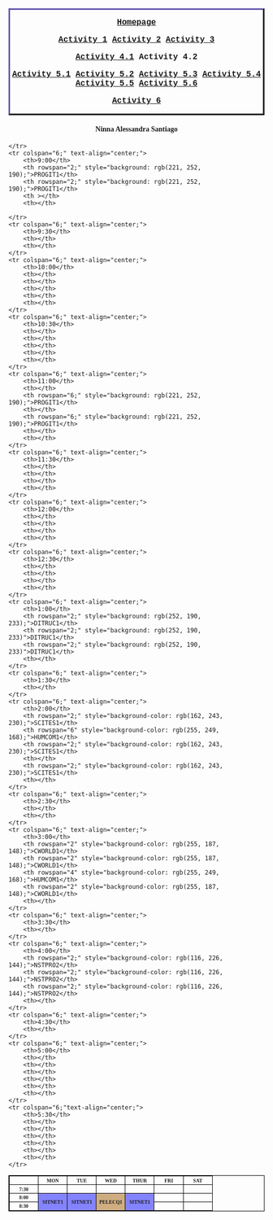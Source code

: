 <html>
<head>
    <title>Exercise6a</title>
	<meta name="student" content="Ninna Alessandra Santiago">
	<meta name="description" content="Complex Table">
	<meta name="keywords" content="HTML">
    <style>
        .myDiv {
          border: 3px outset rgb(48, 42, 85); 
          text-align: center;
        }
        </style>
</head>
<body>
    <div class="myDiv" style="font-family: 'Courier New'; font-size: 12pt; text-align: center;"><b>
        <p>
            <a href="Index.html" target="_blank">Homepage</a>
        </p>
        <p>
            <a href="Index1.html" target="_blank">Activity 1</a>
            <a href="Index2.html" target="_blank">Activity 2</a>
            <a href="Index3.html" target="_blank">Activity 3</a>
        </p>
        <p>
            <a href="Index4.html" target="_blank">Activity 4.1</a>
            Activity 4.2
        </p>
        <p>
            <a href="Index6.html" target="_blank">Activity 5.1</a>
            <a href="Index7.html" target="_blank">Activity 5.2</a>
            <a href="Index8.html" target="_blank">Activity 5.3</a>
            <a href="Index9.html" target="_blank">Activity 5.4</a>
            <a href="Index10.html" target="_blank">Activity 5.5</a>
            <a href="Index11.html" target="_blank">Activity 5.6</a>
        </p>
        <p>
            <a href="Index12.html" target="_blank">Activity 6</a>
        </p>
        </b>
        </div>
    <h4 style="font-family:'Times New Roman';text-align:center;"><b>
        Ninna Alessandra Santiago
    </b></h4>
<table style="font-family:Tahoma;font-size:70%;text-align:center;width:100%;">
    <style>table, th, td {
        text-align:center;
        border: 1px solid black;
    }
    </style>
    <tr style="rowspan:21 text-align:center;"><b>
        <th style="width:14%;"></th>
        <th style="width:14%;">MON</th>
        <th style="width:14%;">TUE</th>
        <th style="width:14%;">WED</th>
        <th style="width:14%;">THUR</th>
        <th style="width:14%;">FRI</th>
        <th style="width:14%;">SAT</th>
    </b></tr>
    <tr colspan="6;" text-align="center;">
        <th>7:30</th>
        <th></th>
        <th></th>
        <th></th>
        <th></th>
        <th></th>
        <th></th>
    </tr>
    <tr colspan="6;" text-align="center;">
        <th>8:00</th>
        <th rowspan="6;" style="background-color: rgb(131, 131, 255);">SITNET1</th>
        <th rowspan="2;" style="background-color:rgb(131, 131, 255);">SITNET1</th>
        <th rowspan="4;" style="background-color: rgb(206, 173, 129);">PELECQ1</th>
        <th rowspan="2;" style="background-color:rgb(131, 131, 255);">SITNET1</th>
        <th></th>
        <th></th>
    </tr>
    <tr colspan="6;" text-align="center;">
        <th>8:30</th>
        <th></th>
        <th></th>
        
    </tr>
    <tr colspan="6;" text-align="center;">
        <th>9:00</th>
        <th rowspan="2;" style="background: rgb(221, 252, 190);">PROGIT1</th>
        <th rowspan="2;" style="background: rgb(221, 252, 190);">PROGIT1</th>
        <th ></th>
        <th></th>
        
    </tr>
    <tr colspan="6;" text-align="center;">
        <th>9:30</th>
        <th></th>
        <th></th>
    </tr>
    <tr colspan="6;" text-align="center;">
        <th>10:00</th>
        <th></th>
        <th></th>
        <th></th>
        <th></th>
        <th></th>
    </tr>
    <tr colspan="6;" text-align="center;">
        <th>10:30</th>
        <th></th>
        <th></th>
        <th></th>
        <th></th>
        <th></th>
    </tr>
    <tr colspan="6;" text-align="center;">
        <th>11:00</th>
        <th></th>
        <th rowspan="6;" style="background: rgb(221, 252, 190);">PROGIT1</th>
        <th></th>
        <th rowspan="6;" style="background: rgb(221, 252, 190);">PROGIT1</th>
        <th></th>
        <th></th>
    </tr>
    <tr colspan="6;" text-align="center;">
        <th>11:30</th>
        <th></th>
        <th></th>
        <th></th>
        <th></th>
    </tr>
    <tr colspan="6;" text-align="center;">
        <th>12:00</th>
        <th></th>
        <th></th>
        <th></th>
        <th></th>
    </tr>
    <tr colspan="6;" text-align="center;">
        <th>12:30</th>
        <th></th>
        <th></th>
        <th></th>
        <th></th>
    </tr>
    <tr colspan="6;" text-align="center;">
        <th>1:00</th>
        <th rowspan="2;" style="background: rgb(252, 190, 233);">DITRUC1</th>
        <th rowspan="2;" style="background: rgb(252, 190, 233)">DITRUC1</th>
        <th rowspan="2;" style="background: rgb(252, 190, 233)">DITRUC1</th>
        <th></th>
    </tr>
    <tr colspan="6;" text-align="center;">
        <th>1:30</th>
        <th></th>
    </tr>
    <tr colspan="6;" text-align="center;">
        <th>2:00</th>
        <th rowspan="2;" style="background-color: rgb(162, 243, 230);">SCITES1</th>
        <th rowspan="6" style="background-color: rgb(255, 249, 168);">HUMCOM1</th>
        <th rowspan="2;" style="background-color: rgb(162, 243, 230);">SCITES1</th>
        <th></th>
        <th rowspan="2;" style="background-color: rgb(162, 243, 230);">SCITES1</th>
        <th></th>
    </tr>
    <tr colspan="6;" text-align="center;">
        <th>2:30</th>
        <th></th>
        <th></th>
    </tr>
    <tr colspan="6;" text-align="center;">
        <th>3:00</th>
        <th rowspan="2" style="background-color: rgb(255, 187, 148);">CWORLD1</th>
        <th rowspan="2" style="background-color: rgb(255, 187, 148);">CWORLD1</th>
        <th rowspan="4" style="background-color: rgb(255, 249, 168);">HUMCOM1</th>
        <th rowspan="2" style="background-color: rgb(255, 187, 148);">CWORLD1</th>
        <th></th>
    </tr>
    <tr colspan="6;" text-align="center;">
        <th>3:30</th>
        <th></th>
    </tr>
    <tr colspan="6;" text-align="center;">
        <th>4:00</th>
        <th rowspan="2;" style="background-color: rgb(116, 226, 144);">NSTPRO2</th>
        <th rowspan="2;" style="background-color: rgb(116, 226, 144);">NSTPRO2</th>
        <th rowspan="2;" style="background-color: rgb(116, 226, 144);">NSTPRO2</th>
        <th></th>
    </tr>
    <tr colspan="6;" text-align="center;">
        <th>4:30</th>
        <th></th>
    </tr>
    <tr colspan="6;" text-align="center;">
        <th>5:00</th>
        <th></th>
        <th></th>
        <th></th>
        <th></th>
        <th></th>
        <th></th>
    </tr>
    <tr colspan="6;"text-align="center;">
        <th>5:30</th>
        <th></th>
        <th></th>
        <th></th>
        <th></th>
        <th></th>
        <th></th>
    </tr>
</table>
</body>
</html>
